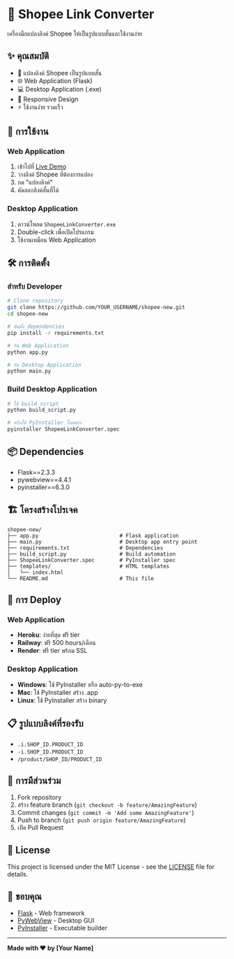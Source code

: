# 🛒 Shopee Link Converter

เครื่องมือแปลงลิงค์ Shopee ให้เป็นรูปแบบสั้นและใช้งานง่าย

## ✨ คุณสมบัติ

- 🔗 แปลงลิงค์ Shopee เป็นรูปแบบสั้น
- 🌐 Web Application (Flask)
- 💻 Desktop Application (.exe)
- 📱 Responsive Design
- ⚡ ใช้งานง่าย รวดเร็ว

## 🚀 การใช้งาน

### Web Application
1. เข้าไปที่ [Live Demo](https://your-app-name.herokuapp.com)
2. วางลิงค์ Shopee ที่ต้องการแปลง
3. กด "แปลงลิงค์"
4. คัดลอกลิงค์สั้นที่ได้

### Desktop Application
1. ดาวน์โหลด `ShopeeLinkConverter.exe`
2. Double-click เพื่อเปิดโปรแกรม
3. ใช้งานเหมือน Web Application

## 🛠️ การติดตั้ง

### สำหรับ Developer

```bash
# Clone repository
git clone https://github.com/YOUR_USERNAME/shopee-new.git
cd shopee-new

# ติดตั้ง dependencies
pip install -r requirements.txt

# รัน Web Application
python app.py

# รัน Desktop Application
python main.py
```

### Build Desktop Application

```bash
# ใช้ build script
python build_script.py

# หรือใช้ PyInstaller โดยตรง
pyinstaller ShopeeLinkConverter.spec
```

## 📦 Dependencies

- Flask==2.3.3
- pywebview==4.4.1
- pyinstaller==6.3.0

## 🏗️ โครงสร้างโปรเจค

```
shopee-new/
├── app.py                          # Flask application
├── main.py                         # Desktop app entry point
├── requirements.txt                # Dependencies
├── build_script.py                 # Build automation
├── ShopeeLinkConverter.spec        # PyInstaller spec
├── templates/                      # HTML templates
│   └── index.html
└── README.md                       # This file
```

## 🔧 การ Deploy

### Web Application
- **Heroku**: ง่ายที่สุด ฟรี tier
- **Railway**: ฟรี 500 hours/เดือน
- **Render**: ฟรี tier พร้อม SSL

### Desktop Application
- **Windows**: ใช้ PyInstaller หรือ auto-py-to-exe
- **Mac**: ใช้ PyInstaller สร้าง .app
- **Linux**: ใช้ PyInstaller สร้าง binary

## 📋 รูปแบบลิงค์ที่รองรับ

- `.i.SHOP_ID.PRODUCT_ID`
- `-i.SHOP_ID.PRODUCT_ID`
- `/product/SHOP_ID/PRODUCT_ID`

## 🤝 การมีส่วนร่วม

1. Fork repository
2. สร้าง feature branch (`git checkout -b feature/AmazingFeature`)
3. Commit changes (`git commit -m 'Add some AmazingFeature'`)
4. Push to branch (`git push origin feature/AmazingFeature`)
5. เปิด Pull Request

## 📄 License

This project is licensed under the MIT License - see the [LICENSE](LICENSE) file for details.

## 🙏 ขอบคุณ

- [Flask](https://flask.palletsprojects.com/) - Web framework
- [PyWebView](https://pywebview.flowrl.com/) - Desktop GUI
- [PyInstaller](https://pyinstaller.org/) - Executable builder

---

**Made with ❤️ by [Your Name]**
